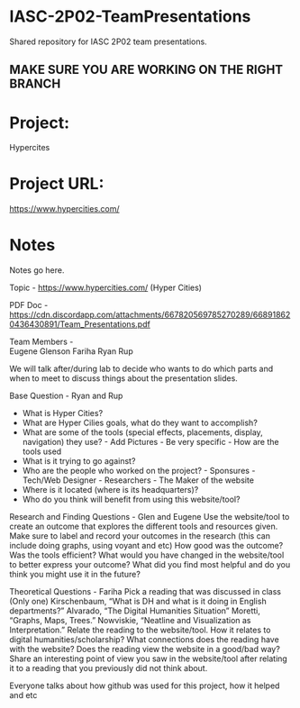 # IASC-2P02-TeamPresentations
Shared repository for IASC 2P02 team presentations.

## **MAKE SURE YOU ARE WORKING ON THE RIGHT BRANCH**

# Project:
Hypercites    

# Project URL:
https://www.hypercities.com/    

# Notes

Notes go here.

Topic - 
https://www.hypercities.com/     (Hyper Cities)

PDF Doc - 
https://cdn.discordapp.com/attachments/667820569785270289/668918620436430891/Team_Presentations.pdf 

Team Members -  
 Eugene
 Glenson
 Fariha
 Ryan 
 Rup

We will talk after/during lab to decide who wants to do which parts and when to meet to discuss things about the presentation slides. 

Base Question - Ryan and Rup

- What is Hyper Cities?
- What are Hyper Cilies goals, what do they want to accomplish?
- What are some of the tools (special effects, placements, display, navigation) they use?
        - Add Pictures 
        - Be very specific 
        - How are the tools used
- What is it trying to go against?
- Who are the people who worked on the project?
        - Sponsures 
        - Tech/Web Designer 
        - Researchers
        - The Maker of the website
- Where is it located (where is its headquarters)? 
- Who do you think will benefit from using this website/tool?

Research and Finding Questions - Glen and Eugene
Use the website/tool to create an outcome that explores the different tools and resources given. 
Make sure to label and record your outcomes in the research (this can include doing graphs, using voyant and etc)
How good was the outcome? 
Was the tools efficient? 
What would you have changed in the website/tool to better express your outcome? 
What did you find most helpful and do you think you might use it in the future? 

Theoretical Questions - Fariha
Pick a reading that was discussed in class (Only one)
Kirschenbaum, “What is DH and what is it doing in English departments?”
Alvarado, “The Digital Humanities Situation”
Moretti, “Graphs, Maps, Trees.”
Nowviskie, “Neatline and Visualization as Interpretation.” 
Relate the reading to the website/tool. 
How it relates to digital humanities/scholarship?
What connections does the reading have with the website?
Does the reading view the website in a good/bad way?
Share an interesting point of view you saw in the website/tool after relating it to a reading that you previously did not think about.


Everyone talks about how github was used for this project, how it helped and etc
